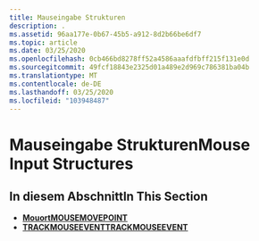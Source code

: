 ```yaml
---
title: Mauseingabe Strukturen
description: .
ms.assetid: 96aa177e-0b67-45b5-a912-8d2b66be6df7
ms.topic: article
ms.date: 03/25/2020
ms.openlocfilehash: 0cb466bd8278ff52a4586aaafdfbff215f131e0d
ms.sourcegitcommit: 49fcf18843e2325d01a489e2d969c786381ba04b
ms.translationtype: MT
ms.contentlocale: de-DE
ms.lasthandoff: 03/25/2020
ms.locfileid: "103948487"
---
```

# <a name="mouse-input-structures"></a><span data-ttu-id="1ec37-103">Mauseingabe Strukturen</span><span class="sxs-lookup"><span data-stu-id="1ec37-103">Mouse Input Structures</span></span>

## <a name="in-this-section"></a><span data-ttu-id="1ec37-104">In diesem Abschnitt</span><span class="sxs-lookup"><span data-stu-id="1ec37-104">In This Section</span></span>

- [<span data-ttu-id="1ec37-105">**Mouort**</span><span class="sxs-lookup"><span data-stu-id="1ec37-105">**MOUSEMOVEPOINT**</span></span>](/windows/win32/api/winuser/ns-winuser-mousemovepoint)
- [<span data-ttu-id="1ec37-106">**TRACKMOUSEEVENT**</span><span class="sxs-lookup"><span data-stu-id="1ec37-106">**TRACKMOUSEEVENT**</span></span>](/windows/win32/api/winuser/ns-winuser-trackmouseevent)
